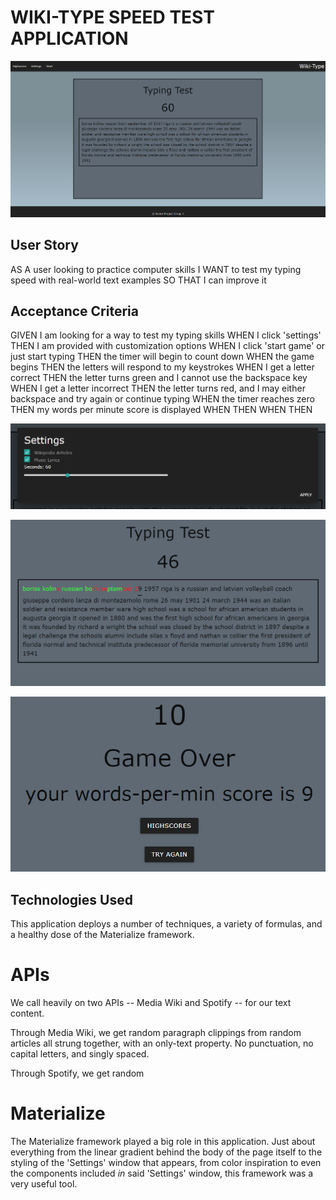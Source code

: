 # WIKI-TYPE SPEED TEST APPLICATION

![Application Layout upon Page Load](./Assets/images/overview.png)

## User Story ##
AS A user looking to practice computer skills
I WANT to test my typing speed with real-world text examples
SO THAT I can improve it


## Acceptance Criteria ##
GIVEN I am looking for a way to test my typing skills
WHEN I click 'settings'
THEN I am provided with customization options
WHEN I click 'start game' or just start typing
THEN the timer will begin to count down
WHEN the game begins
THEN the letters will respond to my keystrokes
WHEN I get a letter correct
THEN the letter turns green and I cannot use the backspace key
WHEN I get a letter incorrect
THEN the letter turns red, and I may either backspace and try again or continue typing
WHEN the timer reaches zero
THEN my words per minute score is displayed
WHEN 
THEN 
WHEN 
THEN 

![The settings window customized with Materialize CSS framework.](./Assets/images/settings_selectors.png)

![A correct response renders a bright green font, while an incorrect response renders bright red.](./Assets/images/conditional_formatting.png)

![When the timer reaches zero, the words-per-minute score is displayed.](./Assets/images/words-per-minute_calculation.png)


## Technologies Used ##

This application deploys a number of techniques, a variety of formulas, and a healthy dose of the Materialize framework. 

# APIs
We call heavily on two APIs -- Media Wiki and Spotify -- for our text content.

Through Media Wiki, we get random paragraph clippings from random articles all strung together, with an only-text property. No punctuation, no capital letters, and singly spaced.


Through Spotify, we get random 

<!--
More thorough SPOTIFY explanation
-->

# Materialize
The Materialize framework played a big role in this application. Just about everything from the linear gradient behind the body of the page itself to the styling of the 'Settings' window that appears, from color inspiration to even the components included *in* said 'Settings' window, this framework was a very useful tool.

